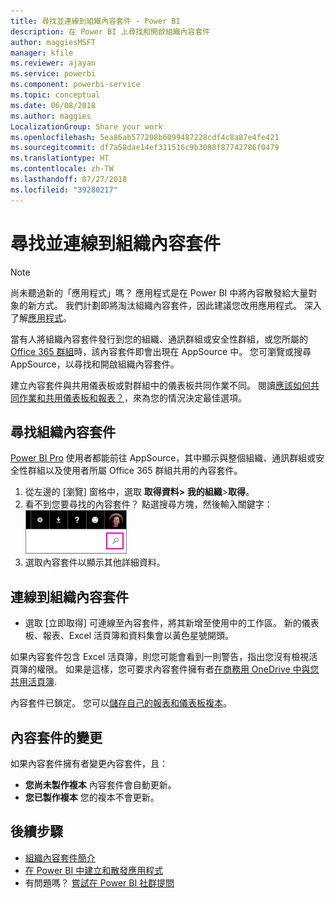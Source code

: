 ```yaml
---
title: 尋找並連線到組織內容套件 - Power BI
description: 在 Power BI 上尋找和開啟組織內容套件
author: maggiesMSFT
manager: kfile
ms.reviewer: ajayan
ms.service: powerbi
ms.component: powerbi-service
ms.topic: conceptual
ms.date: 06/08/2018
ms.author: maggies
LocalizationGroup: Share your work
ms.openlocfilehash: 5ea86ab577298b6099487228cdf4c8a87e4fe421
ms.sourcegitcommit: df7a58dae14ef311516c9b3098f87742786f0479
ms.translationtype: HT
ms.contentlocale: zh-TW
ms.lasthandoff: 07/27/2018
ms.locfileid: "39280217"
---
```

# <a name="find-and-connect-to-an-organizational-content-pack"></a>尋找並連線到組織內容套件
> [!NOTE]
> 尚未聽過新的「應用程式」嗎？ 應用程式是在 Power BI 中將內容散發給大量對象的新方式。 我們計劃即將淘汰組織內容套件，因此建議您改用應用程式。 深入了解[應用程式](service-install-use-apps.md)。
> 
> 

當有人將組織內容套件發行到您的組織、通訊群組或安全性群組，或您所屬的 [Office 365 群組](https://support.office.com/article/Create-a-group-in-Office-365-7124dc4c-1de9-40d4-b096-e8add19209e9)時，該內容套件即會出現在 AppSource 中。  您可瀏覽或搜尋 AppSource，以尋找和開啟組織內容套件。

建立內容套件與共用儀表板或對群組中的儀表板共同作業不同。 閱讀[應該如何共同作業和共用儀表板和報表？](service-how-to-collaborate-distribute-dashboards-reports.md)，來為您的情況決定最佳選項。

## <a name="find-an-organizational-content-pack"></a>尋找組織內容套件
[Power BI Pro](https://powerbi.microsoft.com/pricing) 使用者都能前往 AppSource，其中顯示與整個組織、通訊群組或安全性群組以及使用者所屬 Office 365 群組共用的內容套件。  

1. 從左邊的 [瀏覽] 窗格中，選取 **取得資料\> 我的組織**\>**取得**。
2. 看不到您要尋找的內容套件？ 點選搜尋方塊，然後輸入關鍵字：  
    ![](media/service-organizational-content-pack-find-and-open/cp_searchbox.png)
3. 選取內容套件以顯示其他詳細資料。

## <a name="connect-to-an-organizational-content-pack"></a>連線到組織內容套件
* 選取 [立即取得] 可連線至內容套件，將其新增至使用中的工作區。 新的儀表板、報表、Excel 活頁簿和資料集會以黃色星號開頭。

如果內容套件包含 Excel 活頁簿，則您可能會看到一則警告，指出您沒有檢視活頁簿的權限。 如果是這樣，您可要求內容套件擁有者[在商務用 OneDrive 中與您共用活頁簿](https://support.office.com/en-us/article/Share-documents-or-folders-in-Office-365-1fe37332-0f9a-4719-970e-d2578da4941c). 

內容套件已鎖定。 您可以[儲存自己的報表和儀表板複本](service-organizational-content-pack-copy-refresh-access.md)。 

## <a name="changes-to-the-content-pack"></a>內容套件的變更
如果內容套件擁有者變更內容套件，且： 

* **您尚未製作複本** 內容套件會自動更新。
* **您已製作複本** 您的複本不會更新。 

## <a name="next-steps"></a>後續步驟
* [組織內容套件簡介](service-organizational-content-pack-introduction.md)  
* [在 Power BI 中建立和散發應用程式](service-create-distribute-apps.md)
* 有問題嗎？ [嘗試在 Power BI 社群提問](http://community.powerbi.com/)

